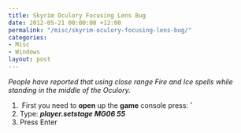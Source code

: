 ```yaml
---
title: Skyrim Oculory Focusing Lens Bug
date: 2012-05-21 00:00:00 +12:00
permalink: "/misc/skyrim-oculory-focusing-lens-bug/"
categories:
- Misc
- Windows
layout: post
---
```


_People have reported that using close range Fire and Ice spells while standing in the middle of the Oculory._

  1.  First you need to **open** up the **game** console press: **\`**
  2. Type: **_player.setstage MG06 55_**
  3. Press Enter

